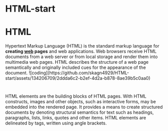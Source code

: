 # HTML-start

<h1>HTML</h1>
<p>
  Hypertext Markup Language (HTML) is the standard markup language for
  <strong>creating <u>web</u> pages</strong> and web applications. Web browsers
  receive HTML documents from a web server or from local storage and render them
  into multimedia web pages. HTML describes the structure of a web page
  semantically and originally included cues for the appearance of the document.
  ![coding](https://github.com/skagn4929/HTML-start/assets/134206709/2ddda6c2-b2ef-4d2a-b878-8ae39b5c0aa0)
</p>
<p style="margin-top: 40px">
  HTML elements are the building blocks of HTML pages. With HTML constructs,
  images and other objects, such as interactive forms, may be embedded into the
  rendered page. It provides a means to create structured documents by denoting
  structural semantics for text such as headings, paragraphs, lists, links,
  quotes and other items. HTML elements are delineated by tags, written using
  angle brackets.
</p>
